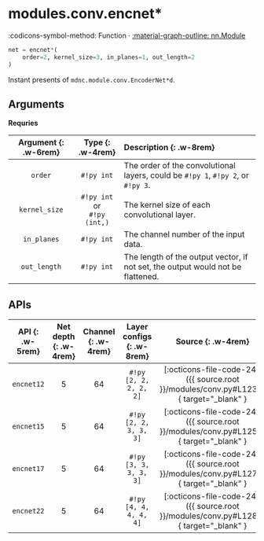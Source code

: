 # modules.conv.encnet*

:codicons-symbol-method: Function · [:material-graph-outline: nn.Module][torch-module]

```python
net = encnet*(
    order=2, kernel_size=3, in_planes=1, out_length=2
)
```

Instant presents of `mdnc.module.conv.EncoderNet*d`.

## Arguments

**Requries**

| Argument {: .w-6rem} | Type {: .w-4rem} | Description {: .w-8rem} |
| :------: | :-----: | :---------- |
| `order` | `#!py int` | The order of the convolutional layers, could be `#!py 1`, `#!py 2`, or `#!py 3`. |
| `kernel_size` | `#!py int` or<br>`#!py (int,)` | The kernel size of each convolutional layer. |
| `in_planes` | `#!py int` | The channel number of the input data. |
| `out_length` | `#!py int` | The length of the output vector, if not set, the output would not be flattened. |

## APIs

| API {: .w-5rem} | Net depth {: .w-4rem} | Channel {: .w-4rem} | Layer configs {: .w-8rem} | Source {: .w-4rem} |
| :-----: | :-------: | :-----: | :-----------: | :-----: |
| `encnet12` | 5 | 64 | `#!py [2, 2, 2, 2, 2]` | [:octicons-file-code-24:]({{ source.root }}/modules/conv.py#L1239){ target="_blank" } |
| `encnet15` | 5 | 64 | `#!py [2, 2, 3, 3, 3]` | [:octicons-file-code-24:]({{ source.root }}/modules/conv.py#L1255){ target="_blank" } |
| `encnet17` | 5 | 64 | `#!py [3, 3, 3, 3, 3]` | [:octicons-file-code-24:]({{ source.root }}/modules/conv.py#L1271){ target="_blank" } |
| `encnet22` | 5 | 64 | `#!py [4, 4, 4, 4, 4]` | [:octicons-file-code-24:]({{ source.root }}/modules/conv.py#L1287){ target="_blank" } |

[torch-module]:https://pytorch.org/docs/stable/generated/torch.nn.Module.html "torch.nn.Module"
